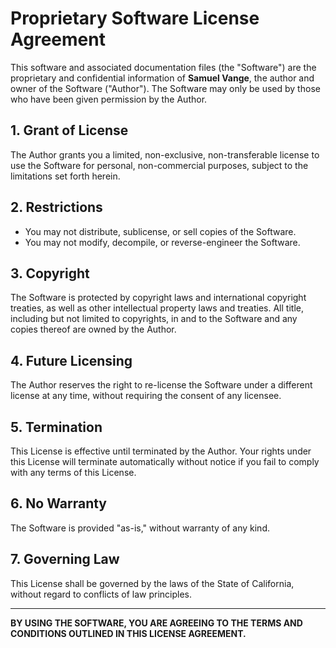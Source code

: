# Proprietary Software License Agreement

This software and associated documentation files (the "Software") are the proprietary and confidential information of **Samuel Vange**, the author and owner of the Software ("Author"). The Software may only be used by those who have been given permission by the Author.

## 1. Grant of License

The Author grants you a limited, non-exclusive, non-transferable license to use the Software for personal, non-commercial purposes, subject to the limitations set forth herein.

## 2. Restrictions

- You may not distribute, sublicense, or sell copies of the Software.
- You may not modify, decompile, or reverse-engineer the Software.

## 3. Copyright

The Software is protected by copyright laws and international copyright treaties, as well as other intellectual property laws and treaties. All title, including but not limited to copyrights, in and to the Software and any copies thereof are owned by the Author.

## 4. Future Licensing

The Author reserves the right to re-license the Software under a different license at any time, without requiring the consent of any licensee.

## 5. Termination

This License is effective until terminated by the Author. Your rights under this License will terminate automatically without notice if you fail to comply with any terms of this License.

## 6. No Warranty

The Software is provided "as-is," without warranty of any kind.

## 7. Governing Law

This License shall be governed by the laws of the State of California, without regard to conflicts of law principles.

---

**BY USING THE SOFTWARE, YOU ARE AGREEING TO THE TERMS AND CONDITIONS OUTLINED IN THIS LICENSE AGREEMENT.**
